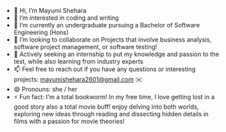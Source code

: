 - 👋 Hi, I’m Mayumi Shehara
- 👀 I’m interested in coding and writing 
- 🌱 I’m currently an undergraduate pursuing a Bachelor of Software Engineering (Hons)
- 💞️ I’m looking to collaborate on Projects that involve business analysis, software project management, or software testing!
- 🚀 Actively seeking an internship  to put my knowledge and passion to the test, while also learning from industry experts 
- 📫 Feel free to reach out if you have any questions or interesting projects: mayumishehara2601@gmail.com  ✉️
- 😄 Pronouns: she / her 
- ⚡ Fun fact:  I'm a total bookworm! In my free time, I love getting lost in a good story also a total movie buff! enjoy delving into both worlds,
exploring new ideas through reading and dissecting hidden details in films with a passion for movie theories!

<!---
mayucodes/mayucodes is a ✨ special ✨ repository because its `README.md` (this file) appears on your GitHub profile.
You can click the Preview link to take a look at your changes.
--->
